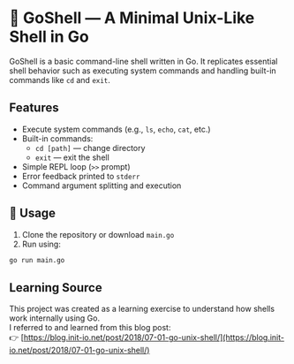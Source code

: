 # 🐚 GoShell — A Minimal Unix-Like Shell in Go

GoShell is a basic command-line shell written in Go. It replicates essential shell behavior such as executing system commands and handling built-in commands like `cd` and `exit`.

## Features

- Execute system commands (e.g., `ls`, `echo`, `cat`, etc.)
- Built-in commands:
  - `cd [path]` — change directory
  - `exit` — exit the shell
- Simple REPL loop (`>>` prompt)
- Error feedback printed to `stderr`
- Command argument splitting and execution


## 🔧 Usage

1. Clone the repository or download `main.go`
2. Run using:

```bash
go run main.go
```

## Learning Source

This project was created as a learning exercise to understand how shells work internally using Go.  
I referred to and learned from this blog post:  
👉 [https://blog.init-io.net/post/2018/07-01-go-unix-shell/](https://blog.init-io.net/post/2018/07-01-go-unix-shell/)
